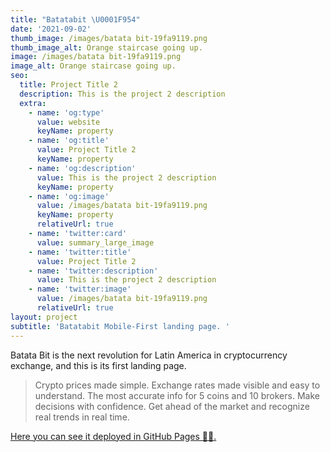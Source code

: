 ```yaml
---
title: "Batatabit \U0001F954"
date: '2021-09-02'
thumb_image: /images/batata bit-19fa9119.png
thumb_image_alt: Orange staircase going up.
image: /images/batata bit-19fa9119.png
image_alt: Orange staircase going up.
seo:
  title: Project Title 2
  description: This is the project 2 description
  extra:
    - name: 'og:type'
      value: website
      keyName: property
    - name: 'og:title'
      value: Project Title 2
      keyName: property
    - name: 'og:description'
      value: This is the project 2 description
      keyName: property
    - name: 'og:image'
      value: /images/batata bit-19fa9119.png
      keyName: property
      relativeUrl: true
    - name: 'twitter:card'
      value: summary_large_image
    - name: 'twitter:title'
      value: Project Title 2
    - name: 'twitter:description'
      value: This is the project 2 description
    - name: 'twitter:image'
      value: /images/batata bit-19fa9119.png
      relativeUrl: true
layout: project
subtitle: 'Batatabit Mobile-First landing page. '
---
```

Batata Bit is the next revolution for Latin America in cryptocurrency exchange, and this is its first landing page.

> Crypto prices made simple.
> Exchange rates made visible and easy to understand.
> The most accurate info for 5 coins and 10 brokers.
> Make decisions with confidence.
> Get ahead of the market and recognize real trends in real time.

[Here you can see it deployed in GitHub Pages 🐙🐱.](https://emlez.github.io/Batata-Bit/)
